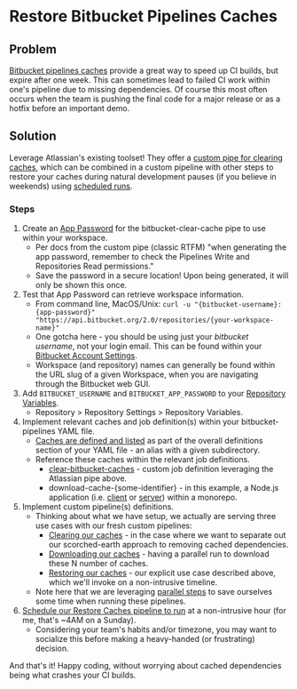# Restore Bitbucket Pipelines Caches

## Problem

[Bitbucket pipelines caches](https://support.atlassian.com/bitbucket-cloud/docs/cache-dependencies/) provide a great way to speed up CI builds, but expire after one week. This can sometimes lead to failed CI work within one's pipeline due to missing dependencies. Of course this most often occurs when the team is pushing the final code for a major release or as a hotfix before an important demo.

## Solution

Leverage Atlassian's existing toolset! They offer a [custom pipe for clearing caches](https://bitbucket.org/atlassian/bitbucket-clear-cache/src/master/), which can be combined in a custom pipeline with other steps to restore your caches during natural development pauses (if you believe in weekends) using [scheduled runs](https://confluence.atlassian.com/bitbucket/scheduled-builds-for-pipelines-933078702.html).

### Steps

1. Create an [App Password](https://support.atlassian.com/bitbucket-cloud/docs/app-passwords/) for the bitbucket-clear-cache pipe to use within your workspace.
    * Per docs from the custom pipe (classic RTFM) "when generating the app password, remember to check the Pipelines Write and Repositories Read permissions."
    * Save the password in a secure location! Upon being generated, it will only be shown this once.
2. Test that App Password can retrieve workspace information.
    * From command line, MacOS/Unix: `curl -u "{bitbucket-username}:{app-password}" "https://api.bitbucket.org/2.0/repositories/{your-workspace-name}"`
    * One gotcha here - you should be using just your _bitbucket username_, not your login email. This can be found within your [Bitbucket Account Settings](https://bitbucket.org/account/settings/).
    * Workspace (and repository) names can generally be found within the URL slug of a given Workspace, when you are navigating through the Bitbucket web GUI.
3. Add `BITBUCKET_USERNAME` and `BITBUCKET_APP_PASSWORD` to your [Repository Variables](https://support.atlassian.com/bitbucket-cloud/docs/variables-and-secrets/).
    * Repository > Repository Settings >  Repository Variables.
4. Implement relevant caches and job definition(s) within your bitbucket-pipelines YAML file.
    * [Caches are defined and listed](./bitbucket-pipelines.yml#L4) as part of the overall definitions section of your YAML file - an alias with a given subdirectory.
    * Reference these caches within the relevant job definitions.
        * [clear-bitbucket-caches](./bitbucket-pipelines.yml#L8) - custom job definition leveraging the Atlassian pipe above.
        * download-cache-{some-identifier} - in this example, a Node.js application (i.e. [client](./bitbucket-pipelines.yml#L17) or [server](./bitbucket-pipelines.yml#L25)) within a monorepo.
5. Implement custom pipeline(s) definitions.
    * Thinking about what we have setup, we actually are serving three use cases with our fresh custom pipelines:
        * [Clearing our caches](./bitbucket-pipelines.yml#L35) - in the case where we want to separate out our scorched-earth approach to removing cached dependencies.
        * [Downloading our caches](./bitbucket-pipelines.yml#L38) - having a parallel run to download these N number of caches.
        * [Restoring our caches](./bitbucket-pipelines.yml#L44) - our explicit use case described above, which we'll invoke on a non-intrusive timeline.
    * Note here that we are leveraging [parallel steps](https://bitbucket.org/blog/speed-build-parallel-steps-pipelines) to save ourselves some time when running these pipelines.
6. [Schedule our Restore Caches pipeline to run](https://confluence.atlassian.com/bitbucket/scheduled-builds-for-pipelines-933078702.html) at a non-intrusive hour (for me, that's ~4AM on a Sunday).
    * Considering your team's habits and/or timezone, you may want to socialize this before making a heavy-handed (or frustrating) decision.


And that's it! Happy coding, without worrying about cached dependencies being what crashes your CI builds.